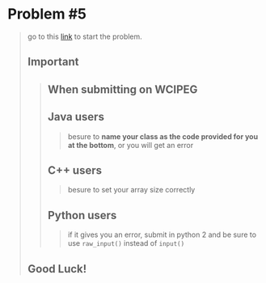 # Problem #5
> go to this [link](https://wcipeg.com/problem/hardquestion) to start the problem.   
> ## Important
>> ## When submitting on WCIPEG
>> ## Java users
>>> besure to **name your class as the code provided for you at the bottom**, or you will get an error
>> ## C++ users
>>> besure to set your array size correctly
>> ## Python users
>>> if it gives you an error, submit in python 2 and be sure to use ```raw_input()``` instead of ```input()```
> ## Good Luck!
